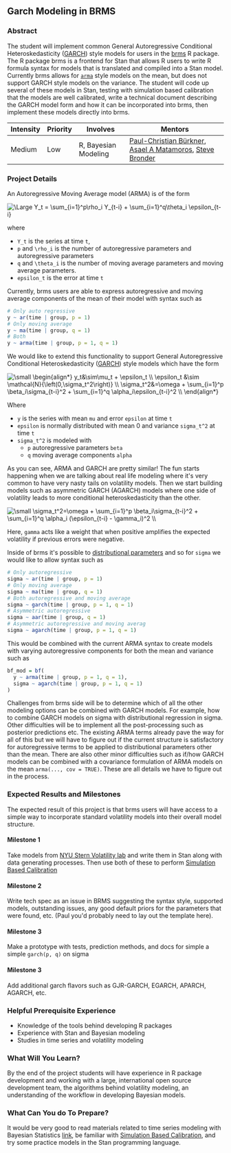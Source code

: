 ## Garch Modeling in BRMS

### Abstract

The student will implement common General Autoregressive Conditional Heteroskedasticity ([GARCH](https://vlab.stern.nyu.edu/docs/volatility)) style models for users in the [brms](https://cran.r-project.org/web/packages/brms/index.html) R package. The R package brms is a frontend for Stan that allows R users to write R formula syntax for models that is translated and compiled into a Stan model. Currently brms allows for [`arma`](https://github.com/paul-buerkner/brms/issues/708) style models on the mean, but does not support GARCH style models on the variance. The student will code up several of these models in Stan, testing with simulation based calibration that the models are well calibrated, write a technical document describing the GARCH model form and how it can be incorporated into brms, then implement these models directly into brms.

| **Intensity** | **Priority** | **Involves**  | **Mentors** |
| ------------- | ------------ | ------------- | ----------- |
| Medium | Low | R, Bayesian Modeling  |[Paul-Christian Bürkner](https://github.com/paul-buerkner), [Asael A Matamoros](https://github.com/asael697), [Steve Bronder](https://github.com/SteveBronder) |

### Project Details

An Autoregressive Moving Average model (ARMA) is of the form

![\Large Y_t = \sum_{i=1}^p\rho_i Y_{t-i} + \sum_{i=1}^q\theta_i \epsilon_{t-i}](https://latex.codecogs.com/svg.latex?Y_t&space;=&space;\sum_{i=1}^p\rho_i&space;Y_{t-i}&space;&plus;&space;\sum_{i=1}^q\theta_i&space;\epsilon_{t-i})

where
- `Y_t` is the series at time `t`,
- `p` and `\rho_i` is the number of autoregressive parameters and autoregressive parameters
- `q` and `\theta_i` is the number of moving average parameters and moving average parameters.
- `epsilon_t` is the error at time `t`

Currently, brms users are able to express autoregressive and moving average components of the mean of their model with syntax such as

```R
# Only auto regressive
y ~ ar(time | group, p = 1)
# Only moving average
y ~ ma(time | group, q = 1)
# Both
y ~ arma(time | group, p = 1, q = 1)
```

We would like to extend this functionality to support General Autoregressive Conditional Heteroskedasticity ([GARCH](https://vlab.stern.nyu.edu/docs/volatility)) style models which have the form

<img src="https://latex.codecogs.com/svg.latex?\small&space;\begin{align*}&space;y_t&\sim\mu_t&space;&plus;&space;\epsilon_t&space;\\&space;\epsilon_t&space;&\sim&space;\mathcal{N}{\left(0,\sigma_t^2\right)}&space;\\&space;\sigma_t^2&=\omega&space;&plus;&space;\sum_{i=1}^p&space;\beta_i\sigma_{t-i}^2&space;&plus;&space;\sum_{i=1}^q&space;\alpha_i\epsilon_{t-i}^2&space;\\&space;\end{align*}" title="\small \begin{align*} y_t&\sim\mu_t + \epsilon_t \\ \epsilon_t &\sim \mathcal{N}{\left(0,\sigma_t^2\right)} \\ \sigma_t^2&=\omega + \sum_{i=1}^p \beta_i\sigma_{t-i}^2 + \sum_{i=1}^q \alpha_i\epsilon_{t-i}^2 \\ \end{align*}" />

Where

- `y` is the series with mean `mu` and error `epsilon` at time `t`
- `epsilon` is normally distributed with mean 0 and variance `sigma_t^2` at time `t`
- `sigma_t^2` is modeled with
  - `p` autoregressive parameters `beta`
  - `q` moving average components `alpha`

As you can see, ARMA and GARCH are pretty similar! The fun starts happening when we are talking about real life modeling where it's very common to have very nasty tails on volatility models. Then we start building models such as asymmetric GARCH (AGARCH) models where one side of volatility leads to more conditional heteroskedasticity than the other.

<img src="https://latex.codecogs.com/svg.latex?\small&space;\sigma_t^2=\omega&space;&plus;&space;\sum_{i=1}^p&space;\beta_i\sigma_{t-i}^2&space;&plus;&space;\sum_{i=1}^q&space;\alpha_i&space;(\epsilon_{t-i}&space;-&space;\gamma_i)^2&space;\\" title="\small \sigma_t^2=\omega + \sum_{i=1}^p \beta_i\sigma_{t-i}^2 + \sum_{i=1}^q \alpha_i (\epsilon_{t-i} - \gamma_i)^2 \\" />

Here, `gamma` acts like a weight that when positive amplifies the expected volatility if previous errors were negative.

Inside of brms it's possible to [distributional parameters](https://paul-buerkner.github.io/brms/articles/brms_distreg.html) and so for `sigma` we would like to allow syntax such as

```R
# Only autoregressive
sigma ~ ar(time | group, p = 1)
# Only moving average
sigma ~ ma(time | group, q = 1)
# Both autoregressive and moving average
sigma ~ garch(time | group, p = 1, q = 1)
# Asymmetric autoregressive
sigma ~ aar(time | group, q = 1)
# Asymmetric autoregressive and moving averag
sigma ~ agarch(time | group, p = 1, q = 1)
```

This would be combined with the current ARMA syntax to create models with varying autoregressive components for both the mean and variance such as

```R
bf_mod = bf(
  y ~ arma(time | group, p = 1, q = 1),
  sigma ~ agarch(time | group, p = 1, q = 1)
)
```

Challenges from brms side will be to determine which of all the other modeling options can be combined with GARCH models. For example, how to combine GARCH models on sigma with distributional regression in sigma. Other difficulties will be to implement all the post-processing such as posterior predictions etc. The existing ARMA terms already pave the way for all of this but we will have to figure out if the current structure is satisfactory for autoregressive terms to be applied to distributional parameters other than the mean. There are also other minor difficulties such as if/how GARCH models can be combined with a covariance formulation of ARMA models on the mean `arma(..., cov = TRUE)`. These are all details we have to figure out in the process.

### Expected Results and Milestones

The expected result of this project is that brms users will have access to a simple way to incorporate standard volatility models into their overall model structure.

#### Milestone 1
Take models from [NYU Stern Volatility lab](https://vlab.stern.nyu.edu/docs/volatility) and write them in Stan along with data generating processes. Then use both of these to perform [Simulation Based Calibration](https://mc-stan.org/docs/2_23/stan-users-guide/simulation-based-calibration.html)

#### Milestone 2
Write tech spec as an issue in BRMS suggesting the syntax style, supported models, outstanding issues, any good default priors for the parameters that were found, etc. (Paul you'd probably need to lay out the template here).

#### Milestone 3
Make a prototype with tests, prediction methods, and docs for simple a simple `garch(p, q)` on sigma

#### Milestone 3
Add additional garch flavors such as GJR-GARCH, EGARCH, APARCH, AGARCH, etc.

### Helpful Prerequisite Experience

- Knowledge of the tools behind developing R packages
- Experience with Stan and Bayesian modeling
- Studies in time series and volatility modeling

### What Will You Learn?

By the end of the project students will have experience in R package development and working with a large, international open source development team, the algorithms behind volatility modeling, an understanding of the workflow in developing Bayesian models.

### What Can You do To Prepare?

It would be very good to read materials related to time series modeling with Bayesian Statistics [link](https://mc-stan.org/docs/2_20/stan-users-guide/time-series-chapter.html), be familiar with [Simulation Based Calibration](https://mc-stan.org/docs/2_23/stan-users-guide/simulation-based-calibration.html), and try some practice models in the Stan programming language.
